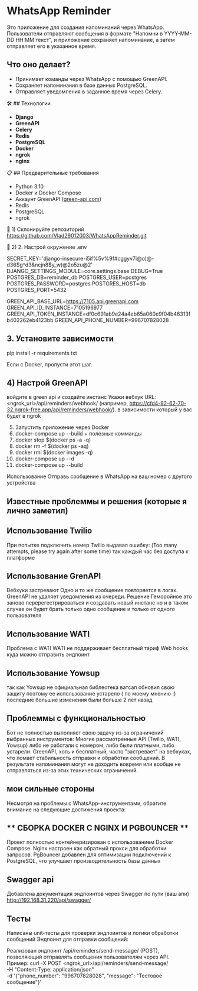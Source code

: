 # WhatsApp Reminder

Это приложение для создания напоминаний через WhatsApp. Пользователи отправляют сообщения в формате "Напомни в YYYY-MM-DD HH:MM текст", и приложение сохраняет напоминание, а затем отправляет его в указанное время.

## Что оно делает?
- Принимает команды через WhatsApp с помощью GreenAPI.
- Сохраняет напоминания в базе данных PostgreSQL.
- Отправляет уведомления в заданное время через Celery.

🛠 ## Технологии

- **Django**
- **GreenAPI**
- **Celery**
- **Redis**
- **PostgreSQL**
- **Docker**
- **ngrok**
- **nginx**

📋 ## Предварительные требования

- Python 3.10
- Docker и Docker Compose
- Аккаунт GreenAPI ([green-api.com](https://green-api.com/))
- Redis
- PostgreSQL
- ngrok

🔧 1) Склонируйте репозиторий https://github.com/Vlad29012003/WhatsAppReminder.git

🔧 2) 2. Настрой окружение .env
  
SECRET_KEY='django-insecure-i5if%5v%9f#cggyv7i@o)@-d36$g^d3&ncjn8$y_w)@2o5zu@2'
DJANGO_SETTINGS_MODULE=core.settings.base
DEBUG=True
POSTGRES_DB=reminder_db
POSTGRES_USER=postgres
POSTGRES_PASSWORD=postgres
POSTGRES_HOST=db
POSTGRES_PORT=5432

GREEN_API_BASE_URL=https://7105.api.greenapi.com
GREEN_API_ID_INSTANCE=7105196977
GREEN_API_TOKEN_INSTANCE=df0c691ab9e24a4eb65a060e9f04b46313fb402262eb4123bb
GREEN_API_PHONE_NUMBER=996707828028


## 3. Установите  зависимости
pip install -r requirements.txt

Если с Docker, пропусти этот шаг.

## 4) Настрой GreenAPI
войдите в green api и создайте инстанс
Укажи вебхук URL: <ngrok_url>/api/reminders/webhook/ (например, https://cfd4-92-62-70-32.ngrok-free.app/api/reminders/webhook/). в зависимости который у вас будет в ngrok

5) Запустить приложение через Docker
6) docker-compose up --build + полезные комманды
7) docker stop $(docker ps -a -q)
8) docker rm -f $(docker ps -aq)
9) docker rmi $(docker images -q)
10) docker-compose up --d
11) docker-compose up --build



Использование
Отправь сообщение в WhatsApp на ваш номер с другого устройства 

## Известные проблеммы и решения (которые я лично заметил)

## Использование Twilio 
При попытке подключить номер Twilio выдавал ошибку:
(Too many attempts, please try again after some time) так каждый час без доступа к платформе 

## Использование GrenAPI
Вебхуки застревают
Одно и то же сообщение повторяется в логах.
GreenAPI не удаляет уведомления из очереди.
Решение Геморойное это заново перерегестрироваться и создавать новый инстанс но и в таком случае он будет брать только одно сообщение и только от одного пользователя 

 
## Использование WATI 
Проблема с WATI
WATI не поддерживает бесплатный тариф Web hooks  куда можно отправить эндпоинт


## Использование Yowsup
так как Yowsup не официальная библеотека ватсап обновил свою защиту поэтому ее использование устарело ( по моему мнению :)
последние большие изменения были больше 2 лет назад



## Проблеммы с функциональностью

Бот не полностью выполняет свою задачу из-за ограничений выбранных инструментов:
Многие рассмотренные API (Twilio, WATI, Yowsup) либо не работали с номером, либо были платными, либо устарели.
GreenAPI, хоть и бесплатный, часто "застревает" на вебхуках, что ломает стабильность отправки и обработки сообщений.
В результате напоминания могут не доходить вовремя или вообще не отправляться из-за этих технических ограничений.




## мои сильные стороны

Несмотря на проблемы с WhatsApp-инструментами, обратите внимание на следующие достижения проекта:

## ** СБОРКА DOCKER C NGINX И PGBOUNCER **
Проект полностью контейнеризирован с использованием Docker Compose.
Nginx настроен как обратный прокси для обработки запросов.
PgBouncer добавлен для оптимизации подключений к PostgreSQL, что улучшает производительность базы данных



## Swagger api
Добавлена документация эндпоинтов через Swagger по пути 
(ваш апи)
http://192.168.31.220/api/swagger/



## Тесты
Написаны unit-тесты для проверки эндпоинтов и логики обработки сообщений 
Эндпоинт для отправки сообщений:


Реализован эндпоинт /api/reminders/send-message/ (POST), позволяющий отправлять сообщения пользователям через API. Пример:
curl -X POST <ngrok_url>/api/reminders/send-message/ \
  -H "Content-Type: application/json" \
  -d '{"phone_number": "996707828028", "message": "Тестовое сообщение"}'
